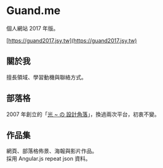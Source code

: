 # Guand.me
個人網站 2017 年版。

[https://guand2017.jsy.tw](https://guand2017.jsy.tw)

## 關於我
擅長領域、學習動機與聯絡方式。

## 部落格
2007 年創立的「[光 ~ の 設計角落](https://guand.me/blog)」，換過兩次平台，初衷不變。

## 作品集
網頁、部落格佈景、海報與影片作品。<br>
採用 Angular.js repeat json 資料。
